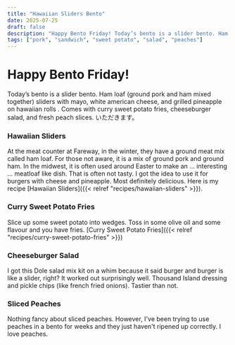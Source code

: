 ```yaml
---
title: "Hawaiian Sliders Bento"
date: 2025-07-25
draft: false
description: "Happy Bento Friday! Today’s bento is a slider bento. Ham loaf (ground pork and ham mixed together) sliders with mayo, white american cheese, and grilled pineapple on hawaiian rolls. Comes with curry sweet potato fries, cheeseburger salad, and fresh peach slices. いただきます。"
tags: ["pork", "sandwich", "sweet potato", "salad", "peaches"]
---
```



# Happy Bento Friday!

Today’s bento is a slider bento. Ham loaf (ground pork and ham mixed together) sliders with mayo, white american cheese, and grilled pineapple on hawaiian rolls . Comes with curry sweet potato fries, cheeseburger salad, and fresh peach slices. いただきます。

### Hawaiian Sliders
At the meat counter at Fareway, in the winter, they have a ground meat mix called ham loaf. For those not aware, it is a mix of ground pork and ground ham. In the midwest, it is often used around Easter to make an ... interesting ... meatloaf like dish. That is often not tasty. I got the idea to use it for burgers with cheese and pineapple. Most definitely delicious. Here is my recipe [Hawaiian Sliders]({{< relref "recipes/hawaiian-sliders" >}}).

### Curry Sweet Potato Fries
Slice up some sweet potato into wedges. Toss in some olive oil and some flavour and you have fries. [Curry Sweet Potato Fries]({{< relref "recipes/curry-sweet-potato-fries" >}})

### Cheeseburger Salad
I got this Dole salad mix kit on a whim because it said burger and burger is like a slider, right? It worked out surprisingly well. Thousand Island dressing and pickle chips (like french fried onions). Tastier than not.

### Sliced Peaches
Nothing fancy about sliced peaches. However, I've been trying to use peaches in a bento for weeks and they just haven't ripened up correctly. I love peaches.



